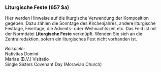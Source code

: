 ### Liturgische Feste (657 $a)

Hier werden Hinweise auf die liturgische Verwendung der Komposition gegeben. Dazu zählen die Sonntage des Kirchenjahres, andere liturgische Festtage, Feiertage, die Advents- oder Weihnachtszeit etc. Das Feld ist mit der Normdatei **Liturgische Feste** verknüpft. Wenden Sie sich an die Zentralredaktion, sofern ein liturgisches Fest nicht vorhanden ist.

_Beispiele:_  
Nativitas Domini  
Mariae (B.V.) Visitatio  
Single Sisters Covenant Day (Moravian Church)